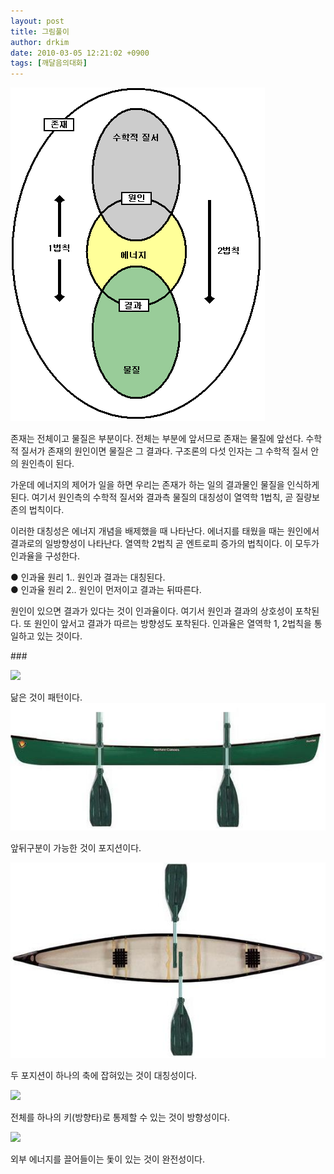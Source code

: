 ```yaml
---
layout: post
title: 그림풀이
author: drkim
date: 2010-03-05 12:21:02 +0900
tags: [깨달음의대화]
---
```

![](/files/attach/images/187/067/082/12.GIF)   
  
  





  


  
존재는 전체이고 물질은 부분이다. 전체는 부분에 앞서므로 존재는 물질에 앞선다. 수학적 질서가 존재의 원인이면 물질은 그 결과다. 구조론의 다섯 인자는 그 수학적 질서 안의 원인측이 된다.



가운데 에너지의 제어가 일을 하면 우리는 존재가 하는 일의 결과물인 물질을 인식하게 된다. 여기서 원인측의 수학적 질서와 결과측 물질의 대칭성이 열역학 1법칙, 곧 질량보존의 법칙이다.



이러한 대칭성은 에너지 개념을 배제했을 때 나타난다. 에너지를 태웠을 때는 원인에서 결과로의 일방향성이 나타난다. 열역학 2법칙 곧 엔트로피 증가의 법칙이다. 이 모두가 인과율을 구성한다.



● 인과율 원리 1.. 원인과 결과는 대칭된다.   
● 인과율 원리 2.. 원인이 먼저이고 결과는 뒤따른다.



원인이 있으면 결과가 있다는 것이 인과율이다. 여기서 원인과 결과의 상호성이 포착된다. 또 원인이 앞서고 결과가 따르는 방향성도 포착된다. 인과율은 열역학 1, 2법칙을 통일하고 있는 것이다.





  

  




  
\###   
  
  
  
![](http://gujoron.com/xe//files/attach/images/187/067/082/13.gif)  
  
닮은 것이 패턴이다.  
![](/files/attach/images/187/067/082/14.JPG)  
  
  
  
  
앞뒤구분이 가능한 것이 포지션이다.  
  
  
  
![](/files/attach/images/187/067/082/15.JPG)   
  
두 포지션이 하나의 축에 잡혀있는 것이 대칭성이다.  
  
  
![](http://gujoron.com/xe//files/attach/images/187/067/082/16.jpg)   
  
전체를 하나의 키(방향타)로 통제할 수 있는 것이 방향성이다.  
  
![](http://gujoron.com/xe//files/attach/images/187/067/082/17.jpg)  
  
외부 에너지를 끌어들이는 돛이 있는 것이 완전성이다.